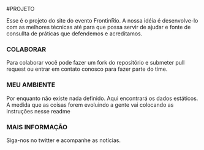 #PROJETO

Esse é o projeto do site do evento FrontinRio. A nossa idéia é desenvolve-lo com as melhores técnicas até para que possa servir de ajudar e fonte de consullta de práticas que defendemos e acreditamos.


### COLABORAR
Para colaborar você pode fazer um fork do repositório e submeter pull request ou entrar em contato conosco para fazer parte do time.


### MEU AMBIENTE
Por enquanto não existe nada definido. Aqui encontrará os dados estáticos. A medida que as coisas forem evoluindo a gente vai colocando as instruções nesse readme

### MAIS INFORMAÇÃO
Siga-nos no twitter e acompanhe as notícias.


